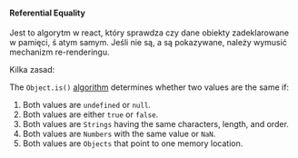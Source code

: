 #### Referential Equality

Jest to algorytm w react, który sprawdza czy dane obiekty zadeklarowane w pamięci, ś atym samym.
Jeśli nie są, a są pokazywane, należy wymusić mechanizm re-renderingu.

Kilka zasad:

The `Object.is()` [algorithm](https://developer.mozilla.org/en-US/docs/Web/JavaScript/Reference/Global_Objects/Object/is#description) determines whether two values are the same if:

1. Both values are `undefined` or `null`.
2. Both values are either `true` or `false`.
3. Both values are `Strings` having the same characters, length, and order.
4. Both values are `Numbers` with the same value or `NaN`.
5. Both values are `Objects` that point to one memory location.

